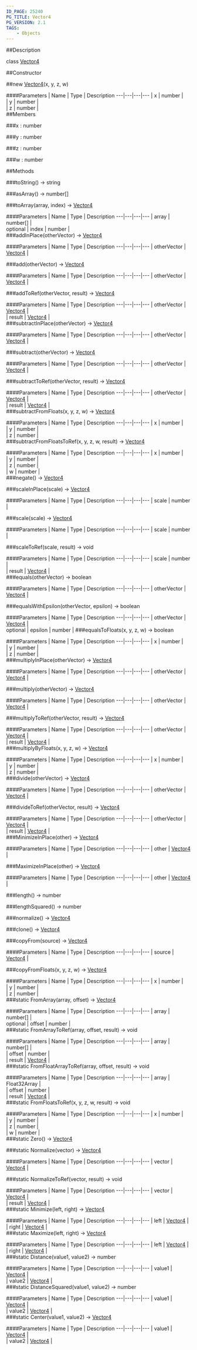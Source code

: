 ```yaml
---
ID_PAGE: 25240
PG_TITLE: Vector4
PG_VERSION: 2.1
TAGS:
    - Objects
---
```

##Description

class [Vector4](/classes/2.2/Vector4)


##Constructor

##new [Vector4](/classes/2.2/Vector4)(x, y, z, w)



####Parameters
 | Name | Type | Description
---|---|---|---
 | x | number |  
 | y | number |  
 | z | number |  
##Members

###x : number



###y : number



###z : number



###w : number



##Methods

###toString() &rarr; string


###asArray() &rarr; number[]


###toArray(array, index) &rarr; [Vector4](/classes/2.2/Vector4)



####Parameters
 | Name | Type | Description
---|---|---|---
 | array | number[] |  
optional | index | number |  
###addInPlace(otherVector) &rarr; [Vector4](/classes/2.2/Vector4)



####Parameters
 | Name | Type | Description
---|---|---|---
 | otherVector | [Vector4](/classes/2.2/Vector4) |  

###add(otherVector) &rarr; [Vector4](/classes/2.2/Vector4)



####Parameters
 | Name | Type | Description
---|---|---|---
 | otherVector | [Vector4](/classes/2.2/Vector4) |  

###addToRef(otherVector, result) &rarr; [Vector4](/classes/2.2/Vector4)



####Parameters
 | Name | Type | Description
---|---|---|---
 | otherVector | [Vector4](/classes/2.2/Vector4) |  
 | result | [Vector4](/classes/2.2/Vector4) |  
###subtractInPlace(otherVector) &rarr; [Vector4](/classes/2.2/Vector4)



####Parameters
 | Name | Type | Description
---|---|---|---
 | otherVector | [Vector4](/classes/2.2/Vector4) |  

###subtract(otherVector) &rarr; [Vector4](/classes/2.2/Vector4)



####Parameters
 | Name | Type | Description
---|---|---|---
 | otherVector | [Vector4](/classes/2.2/Vector4) |  

###subtractToRef(otherVector, result) &rarr; [Vector4](/classes/2.2/Vector4)



####Parameters
 | Name | Type | Description
---|---|---|---
 | otherVector | [Vector4](/classes/2.2/Vector4) |  
 | result | [Vector4](/classes/2.2/Vector4) |  
###subtractFromFloats(x, y, z, w) &rarr; [Vector4](/classes/2.2/Vector4)



####Parameters
 | Name | Type | Description
---|---|---|---
 | x | number |  
 | y | number |  
 | z | number |  
###subtractFromFloatsToRef(x, y, z, w, result) &rarr; [Vector4](/classes/2.2/Vector4)



####Parameters
 | Name | Type | Description
---|---|---|---
 | x | number |  
 | y | number |  
 | z | number |  
 | w | number |  
###negate() &rarr; [Vector4](/classes/2.2/Vector4)


###scaleInPlace(scale) &rarr; [Vector4](/classes/2.2/Vector4)



####Parameters
 | Name | Type | Description
---|---|---|---
 | scale | number |  

###scale(scale) &rarr; [Vector4](/classes/2.2/Vector4)



####Parameters
 | Name | Type | Description
---|---|---|---
 | scale | number |  

###scaleToRef(scale, result) &rarr; void



####Parameters
 | Name | Type | Description
---|---|---|---
 | scale | number |  
 | result | [Vector4](/classes/2.2/Vector4) |  
###equals(otherVector) &rarr; boolean



####Parameters
 | Name | Type | Description
---|---|---|---
 | otherVector | [Vector4](/classes/2.2/Vector4) |  

###equalsWithEpsilon(otherVector, epsilon) &rarr; boolean



####Parameters
 | Name | Type | Description
---|---|---|---
 | otherVector | [Vector4](/classes/2.2/Vector4) |  
optional | epsilon | number | 
###equalsToFloats(x, y, z, w) &rarr; boolean



####Parameters
 | Name | Type | Description
---|---|---|---
 | x | number |  
 | y | number |  
 | z | number |  
###multiplyInPlace(otherVector) &rarr; [Vector4](/classes/2.2/Vector4)



####Parameters
 | Name | Type | Description
---|---|---|---
 | otherVector | [Vector4](/classes/2.2/Vector4) |  

###multiply(otherVector) &rarr; [Vector4](/classes/2.2/Vector4)



####Parameters
 | Name | Type | Description
---|---|---|---
 | otherVector | [Vector4](/classes/2.2/Vector4) |  

###multiplyToRef(otherVector, result) &rarr; [Vector4](/classes/2.2/Vector4)



####Parameters
 | Name | Type | Description
---|---|---|---
 | otherVector | [Vector4](/classes/2.2/Vector4) |  
 | result | [Vector4](/classes/2.2/Vector4) |  
###multiplyByFloats(x, y, z, w) &rarr; [Vector4](/classes/2.2/Vector4)



####Parameters
 | Name | Type | Description
---|---|---|---
 | x | number |  
 | y | number |  
 | z | number |  
###divide(otherVector) &rarr; [Vector4](/classes/2.2/Vector4)



####Parameters
 | Name | Type | Description
---|---|---|---
 | otherVector | [Vector4](/classes/2.2/Vector4) |  

###divideToRef(otherVector, result) &rarr; [Vector4](/classes/2.2/Vector4)



####Parameters
 | Name | Type | Description
---|---|---|---
 | otherVector | [Vector4](/classes/2.2/Vector4) |  
 | result | [Vector4](/classes/2.2/Vector4) |  
###MinimizeInPlace(other) &rarr; [Vector4](/classes/2.2/Vector4)



####Parameters
 | Name | Type | Description
---|---|---|---
 | other | [Vector4](/classes/2.2/Vector4) |  

###MaximizeInPlace(other) &rarr; [Vector4](/classes/2.2/Vector4)



####Parameters
 | Name | Type | Description
---|---|---|---
 | other | [Vector4](/classes/2.2/Vector4) |  

###length() &rarr; number


###lengthSquared() &rarr; number


###normalize() &rarr; [Vector4](/classes/2.2/Vector4)


###clone() &rarr; [Vector4](/classes/2.2/Vector4)


###copyFrom(source) &rarr; [Vector4](/classes/2.2/Vector4)



####Parameters
 | Name | Type | Description
---|---|---|---
 | source | [Vector4](/classes/2.2/Vector4) |  

###copyFromFloats(x, y, z, w) &rarr; [Vector4](/classes/2.2/Vector4)



####Parameters
 | Name | Type | Description
---|---|---|---
 | x | number |  
 | y | number |  
 | z | number |  
###static FromArray(array, offset) &rarr; [Vector4](/classes/2.2/Vector4)



####Parameters
 | Name | Type | Description
---|---|---|---
 | array | number[] |  
optional | offset | number |  
###static FromArrayToRef(array, offset, result) &rarr; void



####Parameters
 | Name | Type | Description
---|---|---|---
 | array | number[] |  
 | offset | number |  
 | result | [Vector4](/classes/2.2/Vector4) |  
###static FromFloatArrayToRef(array, offset, result) &rarr; void



####Parameters
 | Name | Type | Description
---|---|---|---
 | array | Float32Array |  
 | offset | number |  
 | result | [Vector4](/classes/2.2/Vector4) |  
###static FromFloatsToRef(x, y, z, w, result) &rarr; void



####Parameters
 | Name | Type | Description
---|---|---|---
 | x | number |  
 | y | number |  
 | z | number |  
 | w | number |  
###static Zero() &rarr; [Vector4](/classes/2.2/Vector4)


###static Normalize(vector) &rarr; [Vector4](/classes/2.2/Vector4)



####Parameters
 | Name | Type | Description
---|---|---|---
 | vector | [Vector4](/classes/2.2/Vector4) |  

###static NormalizeToRef(vector, result) &rarr; void



####Parameters
 | Name | Type | Description
---|---|---|---
 | vector | [Vector4](/classes/2.2/Vector4) |  
 | result | [Vector4](/classes/2.2/Vector4) |  
###static Minimize(left, right) &rarr; [Vector4](/classes/2.2/Vector4)



####Parameters
 | Name | Type | Description
---|---|---|---
 | left | [Vector4](/classes/2.2/Vector4) |  
 | right | [Vector4](/classes/2.2/Vector4) |  
###static Maximize(left, right) &rarr; [Vector4](/classes/2.2/Vector4)



####Parameters
 | Name | Type | Description
---|---|---|---
 | left | [Vector4](/classes/2.2/Vector4) |  
 | right | [Vector4](/classes/2.2/Vector4) |  
###static Distance(value1, value2) &rarr; number



####Parameters
 | Name | Type | Description
---|---|---|---
 | value1 | [Vector4](/classes/2.2/Vector4) |  
 | value2 | [Vector4](/classes/2.2/Vector4) |  
###static DistanceSquared(value1, value2) &rarr; number



####Parameters
 | Name | Type | Description
---|---|---|---
 | value1 | [Vector4](/classes/2.2/Vector4) |  
 | value2 | [Vector4](/classes/2.2/Vector4) |  
###static Center(value1, value2) &rarr; [Vector4](/classes/2.2/Vector4)



####Parameters
 | Name | Type | Description
---|---|---|---
 | value1 | [Vector4](/classes/2.2/Vector4) |  
 | value2 | [Vector4](/classes/2.2/Vector4) |  
